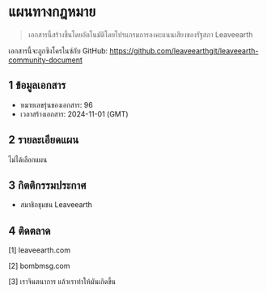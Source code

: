 # แผนทางกฎหมาย

>เอกสารนี้สร้างขึ้นโดยอัตโนมัติโดยโปรแกรมการลงคะแนนเสียงของรัฐสภา Leaveearth

เอกสารนี้จะถูกซิงโครไนซ์กับ GitHub: https://github.com/leaveearthgit/leaveearth-community-document

## 1 ข้อมูลเอกสาร

- หมายเลขรุ่นของเอกสาร: 96
- เวลาสร้างเอกสาร: 2024-11-01 (GMT)

## 2 รายละเอียดแผน

ไม่ได้เลือกแผน

## 3 กิตติกรรมประกาศ
* สมาชิกชุมชน Leaveearth

## 4 ติดตลาด
[1] leaveearth.com

[2] bombmsg.com

[3] เราจินตนาการ แล้วเราทำให้มันเกิดขึ้น